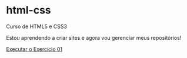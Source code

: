# html-css
 Curso de HTML5 e CSS3

Estou aprendendo a criar sites e agora vou gerenciar meus repositórios!

<a href= "https://natanciriaco.github.io/html-css/exercicios/ex01/index.html"> Executar o Exercício 01 </a>